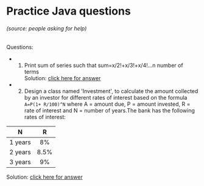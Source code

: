 [answer]: https://github.com/CapMactavish241/code/blob/main/Answer.md

# Practice Java questions
###### (source: people asking for help) 

Questions:
- 1. Print sum of series such that sum=x/2!+x/3!+x/4!...n number of terms  
Solution: [click here for answer](https://github.com/CapMactavish241/code/blob/main/Answer.md#one)
- 2. Design a class named 'Investment', to calculate the amount collected by an investor for different rates of interest based on the formula `A=P(1+ R/100)^N` where A = amount due, P = amount invested, R = rate of interest and N = number of years.The bank has the following rates of interest:

| **N** | **R** |
|:-----:|:-----:|
|   1 years  |   8%  |
|   2 years  |  8.5% |
|   3 years  |   9%  |

Solution: [click here for answer](https://github.com/CapMactavish241/code/blob/main/Answer.md#two)
